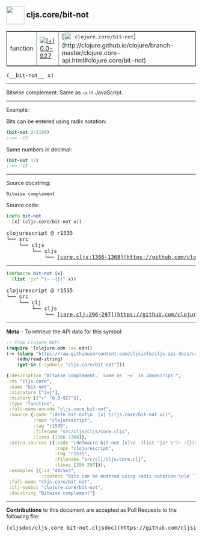 ## <img width="48px" valign="middle" src="http://i.imgur.com/Hi20huC.png"> cljs.core/bit-not

 <table border="1">
<tr>

<td>function</td>
<td><a href="https://github.com/cljsinfo/cljs-api-docs/tree/0.0-927"><img valign="middle" alt="[+] 0.0-927" src="https://img.shields.io/badge/+-0.0--927-lightgrey.svg"></a> </td>
<td>
[<img height="24px" valign="middle" src="http://i.imgur.com/1GjPKvB.png"> <samp>clojure.core/bit-not</samp>](http://clojure.github.io/clojure/branch-master/clojure.core-api.html#clojure.core/bit-not)
</td>
</tr>
</table>

 <samp>
(__bit-not__ x)<br>
</samp>

---

Bitwise complement.  Same as `~x` in JavaScript.

---

Example:

Bits can be entered using radix notation:

```clj
(bit-not 2r1100)
;;=> -13
```

Same numbers in decimal:

```clj
(bit-not 12)
;;=> -13
```

---


Source docstring:

```
Bitwise complement
```

Source code:

```clj
(defn bit-not
  [x] (cljs.core/bit-not x))
```

 <pre>
clojurescript @ r1535
└── src
    └── cljs
        └── cljs
            └── <ins>[core.cljs:1366-1368](https://github.com/clojure/clojurescript/blob/r1535/src/cljs/cljs/core.cljs#L1366-L1368)</ins>
</pre>


---

```clj
(defmacro bit-not [x]
  (list 'js* "(~ ~{})" x))
```

 <pre>
clojurescript @ r1535
└── src
    └── clj
        └── cljs
            └── <ins>[core.clj:296-297](https://github.com/clojure/clojurescript/blob/r1535/src/clj/cljs/core.clj#L296-L297)</ins>
</pre>

---

__Meta__ - To retrieve the API data for this symbol:

```clj
;; from Clojure REPL
(require '[clojure.edn :as edn])
(-> (slurp "https://raw.githubusercontent.com/cljsinfo/cljs-api-docs/catalog/cljs-api.edn")
    (edn/read-string)
    (get-in [:symbols "cljs.core/bit-not"]))
```

```clj
{:description "Bitwise complement.  Same as `~x` in JavaScript.",
 :ns "cljs.core",
 :name "bit-not",
 :signature ["[x]"],
 :history [["+" "0.0-927"]],
 :type "function",
 :full-name-encode "cljs.core_bit-not",
 :source {:code "(defn bit-not\n  [x] (cljs.core/bit-not x))",
          :repo "clojurescript",
          :tag "r1535",
          :filename "src/cljs/cljs/core.cljs",
          :lines [1366 1368]},
 :extra-sources ({:code "(defmacro bit-not [x]\n  (list 'js* \"(~ ~{})\" x))",
                  :repo "clojurescript",
                  :tag "r1535",
                  :filename "src/clj/cljs/core.clj",
                  :lines [296 297]}),
 :examples [{:id "d4c5e3",
             :content "Bits can be entered using radix notation:\n\n```clj\n(bit-not 2r1100)\n;;=> -13\n```\n\nSame numbers in decimal:\n\n```clj\n(bit-not 12)\n;;=> -13\n```"}],
 :full-name "cljs.core/bit-not",
 :clj-symbol "clojure.core/bit-not",
 :docstring "Bitwise complement"}

```

---

__Contributions__ to this document are accepted as Pull Requests to the following file:

 <pre>
[cljsdoc/cljs.core_bit-not.cljsdoc](https://github.com/cljsinfo/cljs-api-docs/blob/master/cljsdoc/cljs.core_bit-not.cljsdoc)
</pre>

